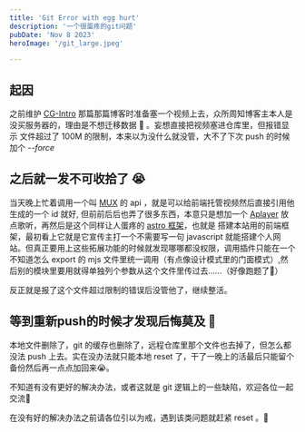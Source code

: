 ```yaml
---
title: 'Git Error with egg hurt'
description: '一个很蛋疼的git问题'
pubDate: 'Nov 8 2023'
heroImage: '/git_large.jpeg'

---
```


## 起因

之前维护 [CG-Intro](/blog/cg_intro) 那篇那篇博客时准备塞一个视频上去，众所周知博客主本人是没买服务器的，理由是不想迁移数据 🤪 。妄想直接把视频塞进仓库里，但报错显示
文件超过了 100M 的限制，本来以为没什么就没管，大不了下次 push 的时候加个 *--force*

## 之后就一发不可收拾了 😭

当天晚上忙着调用一个叫 [MUX](https://dashboard.mux.com/organizations/scu3s4/environments/446g0r/video/assets) 的 api ，就是可以给前端托管视频然后直接引用他生成的一个 id 就好,
但前前后后也弄了很多东西，本意只是想加一个 [Aplayer](https://aplayer.js.org/#/) 放点歌听，再然后是这个同样让人蛋疼的 [astro 框架](https://docs.astro.build/zh-cn/getting-started/)，也就是
搭建本站用的前端框架，最初看上它就是它宣传主打一个不需要写一句 javascript 就能搭建个人网站。但真正要用上这些拓展功能的时候就发现哪哪都没权限，调用插件只能在一个不知道怎么 export 的
mjs 文件里统一调用（有点像设计模式里的门面模式）,然后别的模块里要用就得单独列个参数从这个文件里传过去……（好像跑题了🫣）

反正就是报了这个文件超过限制的错误后没管他了，继续整活。

## 等到重新push的时候才发现后悔莫及 😤

本地文件删除了，git 的缓存也删除了，远程仓库里那个文件也去掉了，但怎么都没法 push 上去。实在没办法就只能本地 reset 了，干了一晚上的活最后只能留个备份然后再一点点加回来😭。

不知道有没有更好的解决办法，或者这就是 git 逻辑上的一些缺陷，欢迎各位一起交流🤗

在没有好的解决办法之前请各位引以为戒，遇到该类问题就赶紧 reset 。🥺


